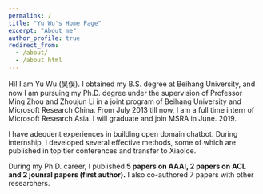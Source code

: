 ```yaml
---
permalink: /
title: "Yu Wu's Home Page"
excerpt: "About me"
author_profile: true
redirect_from: 
  - /about/
  - /about.html
---
```


Hi! I am Yu Wu (吴俣). I obtained my B.S. degree at Beihang University, and now I am pursuing my Ph.D. degree under the supervision of Professor Ming Zhou and Zhoujun Li in a joint program of Beihang University and Microsoft Research China.  From July 2013 till now, I am a full time intern of Microsoft Research Asia. I will graduate and join MSRA in June. 2019.

I have adequent experiences in building open domain chatbot. During internship, I developed several effective methods, some of which are published in top tier conferences and transfer to XiaoIce.

During my Ph.D. career, I published **5 papers on AAAI, 2 papers on ACL and 2 jounral papers (first author).** I also co-authored 7 papers with other researchers.  
